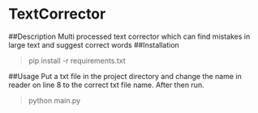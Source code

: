 # TextCorrector

##Description
Multi processed text corrector which can find mistakes in large text and suggest correct words
##Installation
> pip install -r requirements.txt

##Usage
Put a txt file in the project directory and change the name in reader on line 8 to the correct txt file name.
After then run.
> python main.py